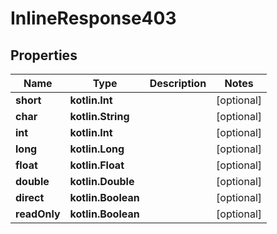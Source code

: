 
# InlineResponse403

## Properties
Name | Type | Description | Notes
------------ | ------------- | ------------- | -------------
**short** | **kotlin.Int** |  |  [optional]
**char** | **kotlin.String** |  |  [optional]
**int** | **kotlin.Int** |  |  [optional]
**long** | **kotlin.Long** |  |  [optional]
**float** | **kotlin.Float** |  |  [optional]
**double** | **kotlin.Double** |  |  [optional]
**direct** | **kotlin.Boolean** |  |  [optional]
**readOnly** | **kotlin.Boolean** |  |  [optional]




